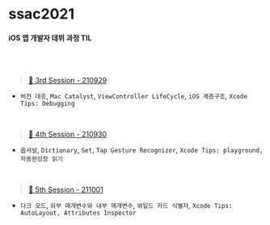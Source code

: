 # ssac2021

#### iOS 앱 개발자 데뷔 과정 TIL ####   

<br>

<br>

> [🌱 3rd Session - 210929](./TIL/day3-210929.md)

* `버전 대응`, `Mac Catalyst`, `ViewController LifeCycle`, `iOS 계층구조`, `Xcode Tips: Debugging `  

<br>

> [🌱 4th Session - 210930](./TIL/day4-210930.md)

* `옵셔널`, `Dictionary`, `Set`, `Tap Gesture Recognizer`, `Xcode Tips: playground, 자동완성창 읽기 `  

<br>

> [🌱 5th Session - 211001](./TIL/day5-211001.md)

* `다크 모드`, `외부 매개변수와 내부 매개변수`, `와일드 카드 식별자`,  `Xcode Tips: AutoLayout, Attributes Inspector `  

<br>




